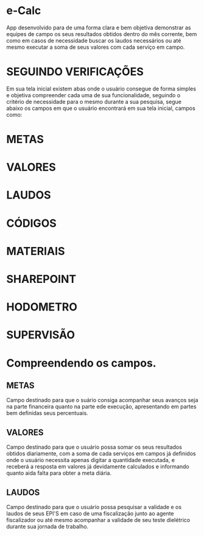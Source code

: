 # e-Calc
App desenvolvido para de uma forma clara e bem objetiva demonstrar as equipes de campo os seus resultados obtidos dentro do mês corrente, bem como em casos de necessidade buscar os laudos necessários ou até mesmo executar a soma de seus valores com cada serviço em campo.

# SEGUINDO VERIFICAÇÕES
Em sua tela inicial existem abas onde o usuário consegue de forma simples  e objetiva compreender cada uma de sua funcionalidade, seguindo o critério de necessidade para o mesmo durante a sua pesquisa, segue abaixo os campos em que o usuário encontrará em sua tela inicial,  campos como:

# METAS
# VALORES
# LAUDOS
# CÓDIGOS
# MATERIAIS
# SHAREPOINT
# HODOMETRO
# SUPERVISÃO

# Compreendendo os campos.

## METAS
Campo destinado para que o suário consiga acompanhar seus avanços seja na parte financeira quanto na parte ede execução, apresentando em partes bem definidas seus percentuais.

## VALORES

Campo destinado para que o usuário possa somar os seus resultados obtidos diariamente, com a soma de cada serviços em campos já definidos onde o usuário necessita apenas digitar a quantidade executada, e receberá a resposta em valores já devidamente calculados e informando quanto aida falta para obter a meta diária.
## LAUDOS
Campo destinado para que o usuário possa pesquisar a validade e os laudos de seus EPI'S em caso de uma fiscalização junto ao agente fiscalizador ou até mesmo acompanhar a validade de seu teste dielétrico durante sua jornada de trabalho. 
